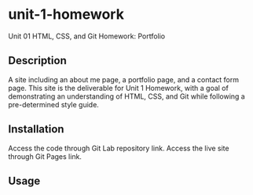 # unit-1-homework
Unit 01 HTML, CSS, and Git Homework: Portfolio

## Description

A site including an about me page, a portfolio page, and a contact form page. This site is the deliverable for Unit 1 Homework, with a goal of demonstrating an understanding of HTML, CSS, and Git while following a pre-determined style guide.

## Installation

Access the code through Git Lab repository link. Access the live site through Git Pages link.

## Usage



